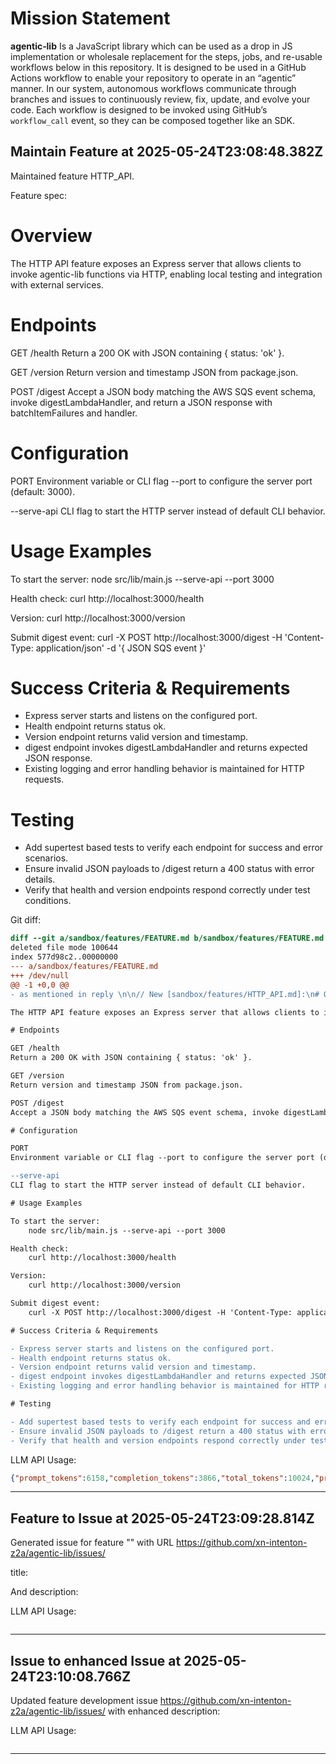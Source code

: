 # Mission Statement

**agentic‑lib** Is a JavaScript library which can be used as a drop in JS implementation or wholesale replacement for 
the steps, jobs, and re-usable workflows below in this repository. It is designed to be used in a GitHub Actions 
workflow to enable your repository to operate in an “agentic” manner. In our system, autonomous workflows communicate
through branches and issues to continuously review, fix, update, and evolve your code. Each workflow is designed to be
invoked using GitHub’s `workflow_call` event, so they can be composed together like an SDK.
## Maintain Feature at 2025-05-24T23:08:48.382Z

Maintained feature HTTP_API.

Feature spec:

# Overview

The HTTP API feature exposes an Express server that allows clients to invoke agentic-lib functions via HTTP, enabling local testing and integration with external services.

# Endpoints

GET /health
Return a 200 OK with JSON containing { status: 'ok' }.

GET /version
Return version and timestamp JSON from package.json.

POST /digest
Accept a JSON body matching the AWS SQS event schema, invoke digestLambdaHandler, and return a JSON response with batchItemFailures and handler.

# Configuration

PORT
Environment variable or CLI flag --port to configure the server port (default: 3000).

--serve-api
CLI flag to start the HTTP server instead of default CLI behavior.

# Usage Examples

To start the server:
    node src/lib/main.js --serve-api --port 3000

Health check:
    curl http://localhost:3000/health

Version:
    curl http://localhost:3000/version

Submit digest event:
    curl -X POST http://localhost:3000/digest -H 'Content-Type: application/json' -d '{ JSON SQS event }'

# Success Criteria & Requirements

- Express server starts and listens on the configured port.
- Health endpoint returns status ok.
- Version endpoint returns valid version and timestamp.
- digest endpoint invokes digestLambdaHandler and returns expected JSON response.
- Existing logging and error handling behavior is maintained for HTTP requests.

# Testing

- Add supertest based tests to verify each endpoint for success and error scenarios.
- Ensure invalid JSON payloads to /digest return a 400 status with error details.
- Verify that health and version endpoints respond correctly under test conditions.


Git diff:

```diff
diff --git a/sandbox/features/FEATURE.md b/sandbox/features/FEATURE.md
deleted file mode 100644
index 577d98c2..00000000
--- a/sandbox/features/FEATURE.md
+++ /dev/null
@@ -1 +0,0 @@
- as mentioned in reply \n\n// New [sandbox/features/HTTP_API.md]:\n# Overview

The HTTP API feature exposes an Express server that allows clients to invoke agentic-lib functions via HTTP, enabling local testing and integration with external services.

# Endpoints

GET /health
Return a 200 OK with JSON containing { status: 'ok' }.

GET /version
Return version and timestamp JSON from package.json.

POST /digest
Accept a JSON body matching the AWS SQS event schema, invoke digestLambdaHandler, and return a JSON response with batchItemFailures and handler.

# Configuration

PORT
Environment variable or CLI flag --port to configure the server port (default: 3000).

--serve-api
CLI flag to start the HTTP server instead of default CLI behavior.

# Usage Examples

To start the server:
    node src/lib/main.js --serve-api --port 3000

Health check:
    curl http://localhost:3000/health

Version:
    curl http://localhost:3000/version

Submit digest event:
    curl -X POST http://localhost:3000/digest -H 'Content-Type: application/json' -d '{ JSON SQS event }'

# Success Criteria & Requirements

- Express server starts and listens on the configured port.
- Health endpoint returns status ok.
- Version endpoint returns valid version and timestamp.
- digest endpoint invokes digestLambdaHandler and returns expected JSON response.
- Existing logging and error handling behavior is maintained for HTTP requests.

# Testing

- Add supertest based tests to verify each endpoint for success and error scenarios.
- Ensure invalid JSON payloads to /digest return a 400 status with error details.
- Verify that health and version endpoints respond correctly under test conditions.
```

LLM API Usage:

```json
{"prompt_tokens":6158,"completion_tokens":3866,"total_tokens":10024,"prompt_tokens_details":{"cached_tokens":0,"audio_tokens":0},"completion_tokens_details":{"reasoning_tokens":3456,"audio_tokens":0,"accepted_prediction_tokens":0,"rejected_prediction_tokens":0}}
```
---

## Feature to Issue at 2025-05-24T23:09:28.814Z

Generated issue  for feature "" with URL https://github.com/xn-intenton-z2a/agentic-lib/issues/

title:



And description:



LLM API Usage:

```json

```
---

## Issue to enhanced Issue at 2025-05-24T23:10:08.766Z

Updated feature development issue https://github.com/xn-intenton-z2a/agentic-lib/issues/ with enhanced description:



LLM API Usage:

```json

```
---

